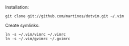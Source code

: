 Installation:

    git clone git://github.com/martinos/dotvim.git ~/.vim

Create symlinks:

    ln -s ~/.vim/vimrc ~/.vimrc
    ln -s ~/.vim/gvimrc ~/.gvimrc

